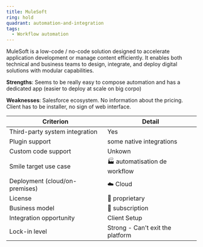 ```yaml
---
title: MuleSoft
ring: hold
quadrant: automation-and-integration
tags:
  - Workflow automation
---
```


MuleSoft is a low-code / no-code solution designed to accelerate application development or manage content efficiently. It enables both technical and business teams to design, integrate, and deploy digital solutions with modular capabilities.

**Strengths**: Seems to be really easy to compose automation and has a dedicated app (easier to deploy at scale on big corpo)

**Weaknesses**: Salesforce ecosystem. No information about the pricing. Client has to be installer, no sign of web interface.

| Criterion | Detail |
|----------|--------|
| Third-party system integration | Yes |
| Plugin support | some native integrations |
| Custom code support | Unkown |
| Smile target use case | 🏭 automatisation de workflow |
| Deployment (cloud/on-premises) | ☁️ Cloud |
| License | 🔐 proprietary |
| Business model | 🔁 subscription |
| Integration opportunity | Client Setup |
| Lock-in level | Strong - Can't exit the platform |
